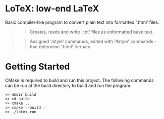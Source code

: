# LoTeX: low-end LaTeX

Basic compiler-like program to convert plain text into formatted '.html' files.

>>Creates, reads and write '.txt' files as unformatted base text.

>>Assigned '/style' commands, edited with '#style' commands - that determine '.html' formats

# Getting Started

CMake is required to build and run this project. The following commands can be run at the build directory to build and run the program.

```
>> mkdir build
>> cd build
>> cmake ..
>> cmake --build .
>> ./lotex_run
```
